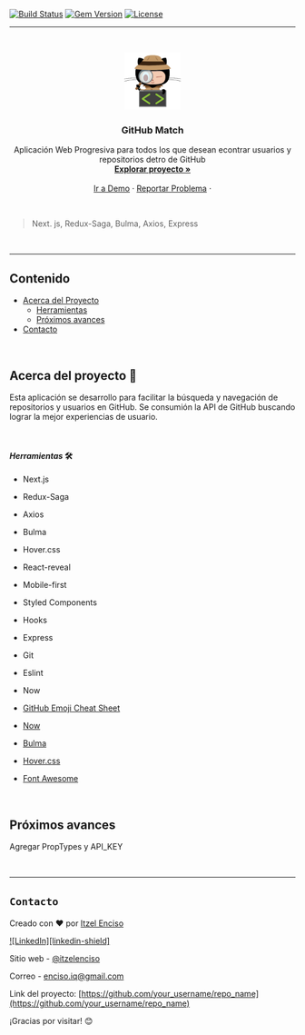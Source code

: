 <!-- # GitHub Match  -->
[![Build Status](http://img.shields.io/travis/badges/badgerbadgerbadger.svg?style=flat-square)](https://travis-ci.org/badges/badgerbadgerbadger) [![Gem Version](http://img.shields.io/gem/v/badgerbadgerbadger.svg?style=flat-square)](https://rubygems.org/gems/badgerbadgerbadger) [![License](http://img.shields.io/:license-mit-blue.svg?style=flat-square)](http://badges.isc-license.org)

---

<br />
<p align="center">
  <a href="https://github-match.now.sh/">
    <img src="public/assets/logo.png" alt="Logo" width="100" height="100">
  </a>

  <h3 align="center">GitHub Match</h3>

  <p align="center">
Aplicación Web Progresiva para todos los que desean econtrar usuarios y repositorios detro de GitHub    <br />
    <a href="https://github.com/eriika19/GitHubMatch"><strong>Explorar proyecto »</strong></a>
    <br />
    <br />
    <a href="https://github-match.now.sh/">Ir a Demo</a>
    ·
    <a href="https://github.com/eriika19/GitHubMatch/issues">Reportar Problema</a>
    ·
  </p>
  <br />
</p>
 
> Next. js, Redux-Saga, Bulma, Axios, Express

 <br />

---

## Contenido

- [Acerca del Proyecto](#acerca-del-rpoyecto)
  - [Herramientas](#herramientas)
  - [Próximos avances](#próximos-avances)
- [Contacto](#contacto)

 <br />

## Acerca del proyecto 🚀

Esta aplicación se desarrollo para facilitar la búsqueda y navegación de repositorios y usuarios en GitHub. Se consumión la API de GitHub buscando lograr la mejor experiencias de usuario.

 <br />

#### *_Herramientas_*  🛠️

- Next.js
- Redux-Saga
- Axios
- Bulma
- Hover.css
- React-reveal
- Mobile-first
- Styled Components
- Hooks
- Express
- Git
- Eslint
- Now

- [GitHub Emoji Cheat Sheet](https://www.webpagefx.com/tools/emoji-cheat-sheet)
- [Now](https://zeit.co/)
- [Bulma](https://bulma.io/)
- [Hover.css](https://ianlunn.github.io/Hover/)
- [Font Awesome](https://fontawesome.com)

 <br />


## Próximos avances

Agregar PropTypes y API_KEY 

 <br />

---

## ``Contacto``
Creado con ❤️ por [Itzel Enciso](https://itzelenciso.com/)

[![LinkedIn][linkedin-shield]](https://www.linkedin.com/in/itzelenciso/)

Sitio web - [@itzelenciso](https://itzelenciso.com/)

Correo - enciso.iq@gmail.com

Link del proyecto: [https://github.com/your_username/repo_name](https://github.com/your_username/repo_name)

¡Gracias por visitar! 😊
